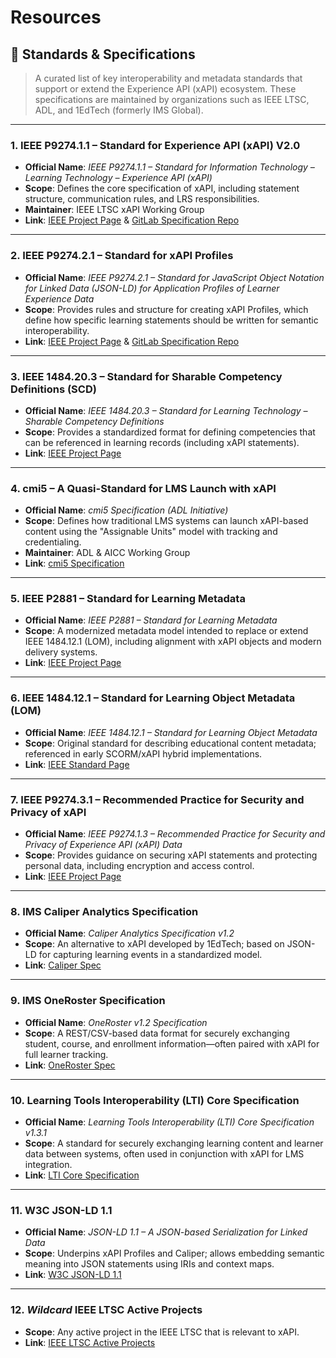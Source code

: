 # Resources

## 📜 Standards & Specifications

> A curated list of key interoperability and metadata standards that support or extend the Experience API (xAPI) ecosystem. These specifications are maintained by organizations such as IEEE LTSC, ADL, and 1EdTech (formerly IMS Global).

---

### 1. IEEE P9274.1.1 – Standard for Experience API (xAPI) V2.0
- **Official Name**: *IEEE P9274.1.1 – Standard for Information Technology – Learning Technology – Experience API (xAPI)*
- **Scope**: Defines the core specification of xAPI, including statement structure, communication rules, and LRS responsibilities.
- **Maintainer**: IEEE LTSC xAPI Working Group  
- **Link**: [IEEE Project Page](https://standards.ieee.org/project/9274_1_1.html) & [GitLab Specification Repo](https://opensource.ieee.org/xapi/xapi-base-standard-documentation)

---

### 2. IEEE P9274.2.1 – Standard for xAPI Profiles
- **Official Name**: *IEEE P9274.2.1 – Standard for JavaScript Object Notation for Linked Data (JSON-LD) for Application Profiles of Learner Experience Data*
- **Scope**: Provides rules and structure for creating xAPI Profiles, which define how specific learning statements should be written for semantic interoperability.
- **Link**: [IEEE Project Page](https://sagroups.ieee.org/9274-2-1/) & [GitLab Specification Repo](https://opensource.ieee.org/ltsc/xapi-profiles-staging)

---

### 3. IEEE 1484.20.3 – Standard for Sharable Competency Definitions (SCD)
- **Official Name**: *IEEE 1484.20.3 – Standard for Learning Technology – Sharable Competency Definitions*
- **Scope**: Provides a standardized format for defining competencies that can be referenced in learning records (including xAPI statements).
- **Link**: [IEEE Project Page](https://standards.ieee.org/ieee/1484.20.3/6527/)

---

### 4. cmi5 – A Quasi-Standard for LMS Launch with xAPI
- **Official Name**: *cmi5 Specification (ADL Initiative)*
- **Scope**: Defines how traditional LMS systems can launch xAPI-based content using the "Assignable Units" model with tracking and credentialing.
- **Maintainer**: ADL & AICC Working Group  
- **Link**: [cmi5 Specification](https://aicc.github.io/CMI-5_Spec_Current/)

---

### 5. IEEE P2881 – Standard for Learning Metadata
- **Official Name**: *IEEE P2881 – Standard for Learning Metadata*
- **Scope**: A modernized metadata model intended to replace or extend IEEE 1484.12.1 (LOM), including alignment with xAPI objects and modern delivery systems.
- **Link**: [IEEE Project Page](https://standards.ieee.org/project/2881.html)

---

### 6. IEEE 1484.12.1 – Standard for Learning Object Metadata (LOM)
- **Official Name**: *IEEE 1484.12.1 – Standard for Learning Object Metadata*
- **Scope**: Original standard for describing educational content metadata; referenced in early SCORM/xAPI hybrid implementations.
- **Link**: [IEEE Standard Page](https://standards.ieee.org/ieee/1484.12.1/2425/)

---

### 7. IEEE P9274.3.1 – Recommended Practice for Security and Privacy of xAPI
- **Official Name**: *IEEE P9274.1.3 – Recommended Practice for Security and Privacy of Experience API (xAPI) Data*
- **Scope**: Provides guidance on securing xAPI statements and protecting personal data, including encryption and access control.
- **Link**: [IEEE Project Page](https://standards.ieee.org/project/9274_1_3.html)

---

### 8. IMS Caliper Analytics Specification
- **Official Name**: *Caliper Analytics Specification v1.2*
- **Scope**: An alternative to xAPI developed by 1EdTech; based on JSON-LD for capturing learning events in a standardized model.
- **Link**: [Caliper Spec](https://www.imsglobal.org/caliper)

---

### 9. IMS OneRoster Specification
- **Official Name**: *OneRoster v1.2 Specification*
- **Scope**: A REST/CSV-based data format for securely exchanging student, course, and enrollment information—often paired with xAPI for full learner tracking.
- **Link**: [OneRoster Spec](https://www.imsglobal.org/oneroster)

---

### 10. Learning Tools Interoperability (LTI) Core Specification
- **Official Name**: *Learning Tools Interoperability (LTI) Core Specification v1.3.1*
- **Scope**: A standard for securely exchanging learning content and learner data between systems, often used in conjunction with xAPI for LMS integration.
- **Link**: [LTI Core Specification](https://www.imsglobal.org/spec/lti/v1p3)

---

### 11. W3C JSON-LD 1.1
- **Official Name**: *JSON-LD 1.1 – A JSON-based Serialization for Linked Data*
- **Scope**: Underpins xAPI Profiles and Caliper; allows embedding semantic meaning into JSON statements using IRIs and context maps.
- **Link**: [W3C JSON-LD 1.1](https://www.w3.org/TR/json-ld11/)

---

### 12. _Wildcard_ IEEE LTSC Active Projects
- **Scope**: Any active project in the IEEE LTSC that is relevant to xAPI.
- **Link**: [IEEE LTSC Active Projects](https://sagroups.ieee.org/ltsc/active-standards/)

